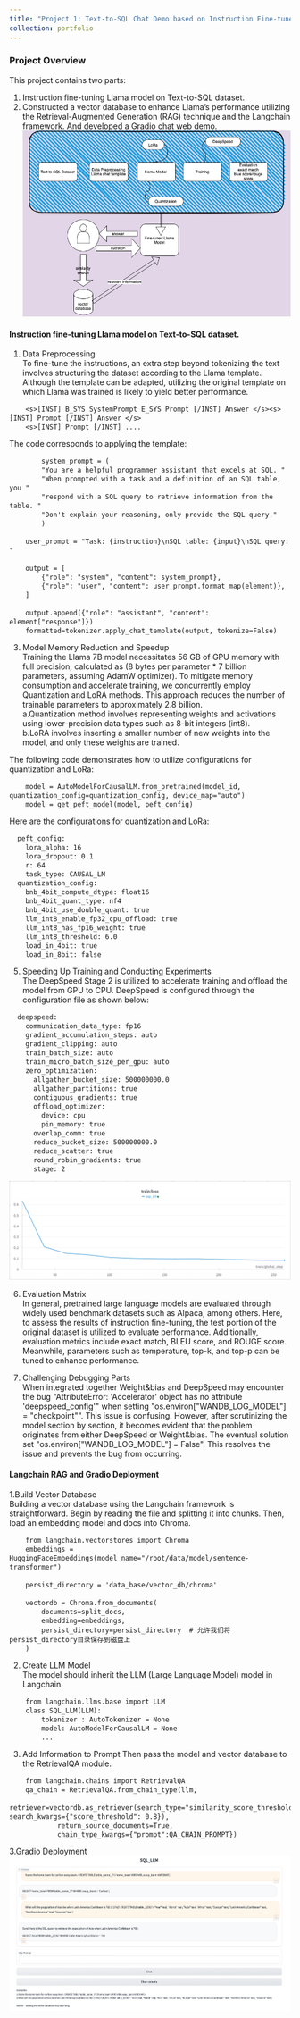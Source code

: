 ```yaml
---
title: "Project 1: Text-to-SQL Chat Demo based on Instruction Fine-tuned Llama (7B) Model"
collection: portfolio
---
```


### Project Overview
This project contains two parts: 
1. Instruction fine-tuning Llama model on Text-to-SQL dataset.
2. Constructed a vector database to enhance Llama’s performance utilizing the Retrieval-Augmented Generation (RAG) technique and the Langchain framework. And developed a Gradio chat web demo.
![download model](/images/model_overview.png)

#### Instruction fine-tuning Llama model on Text-to-SQL dataset.
1. Data Preprocessing
<br>To fine-tune the instructions, an extra step beyond tokenizing the text involves structuring the dataset according to the Llama template. Although the template can be adapted, utilizing the original template on which Llama was trained is likely to yield better performance.

```
    <s>[INST] B_SYS SystemPrompt E_SYS Prompt [/INST] Answer </s><s>[INST] Prompt [/INST] Answer </s> 
    <s>[INST] Prompt [/INST] ....
```
    
The code corresponds to applying the template:

```
        system_prompt = (
        "You are a helpful programmer assistant that excels at SQL. "
        "When prompted with a task and a definition of an SQL table, you "
        "respond with a SQL query to retrieve information from the table. "
        "Don't explain your reasoning, only provide the SQL query."
        )

    user_prompt = "Task: {instruction}\nSQL table: {input}\nSQL query: "

    output = [
        {"role": "system", "content": system_prompt},
        {"role": "user", "content": user_prompt.format_map(element)},
    ]

    output.append({"role": "assistant", "content": element["response"]})
    formatted=tokenizer.apply_chat_template(output, tokenize=False)
```
    
3. Model Memory Reduction and Speedup
<br> Training the Llama 7B model necessitates 56 GB of GPU memory with full precision, calculated as (8 bytes per parameter * 7 billion parameters, assuming AdamW optimizer). To mitigate memory consumption and accelerate training, we concurrently employ Quantization and LoRA methods. This approach reduces the number of trainable parameters to approximately 2.8 billion.
<br> a.Quantization method involves representing weights and activations using lower-precision data types such as 8-bit integers (int8).
<br> b.LoRA involves inserting a smaller number of new weights into the model, and only these weights are trained.

The following code demonstrates how to utilize configurations for quantization and LoRa:
```
    model = AutoModelForCausalLM.from_pretrained(model_id, quantization_config=quantization_config, device_map="auto")
    model = get_peft_model(model, peft_config)

```

Here are the configurations for quantization and LoRa:
```
  peft_config:
    lora_alpha: 16
    lora_dropout: 0.1
    r: 64
    task_type: CAUSAL_LM
  quantization_config:
    bnb_4bit_compute_dtype: float16
    bnb_4bit_quant_type: nf4
    bnb_4bit_use_double_quant: true
    llm_int8_enable_fp32_cpu_offload: true
    llm_int8_has_fp16_weight: true
    llm_int8_threshold: 6.0
    load_in_4bit: true
    load_in_8bit: false
```

5. Speeding Up Training and Conducting Experiments
<br> The DeepSpeed Stage 2 is utilized to accelerate training and offload the model from GPU to CPU. DeepSpeed is configured through the configuration file as shown below:
```
  deepspeed:
    communication_data_type: fp16
    gradient_accumulation_steps: auto
    gradient_clipping: auto
    train_batch_size: auto
    train_micro_batch_size_per_gpu: auto
    zero_optimization:
      allgather_bucket_size: 500000000.0
      allgather_partitions: true
      contiguous_gradients: true
      offload_optimizer:
        device: cpu
        pin_memory: true
      overlap_comm: true
      reduce_bucket_size: 500000000.0
      reduce_scatter: true
      round_robin_gradients: true
      stage: 2
```

![training_loss](/images/training_loss.png)

6. Evaluation Matrix
<br> In general, pretrained large language models are evaluated through widely used benchmark datasets such as Alpaca, among others. Here, to assess the results of instruction fine-tuning, the test portion of the original dataset is utilized to evaluate performance. Additionally, evaluation metrics include exact match, BLEU score, and ROUGE score. Meanwhile, parameters such as temperature, top-k, and top-p can be tuned to enhance performance.

9. Challenging Debugging Parts
<br> When integrated together Weight&bias and DeepSpeed may encounter the bug "AttributeError: 'Accelerator' object has no attribute 'deepspeed_config'" when setting "os.environ["WANDB_LOG_MODEL"] = "checkpoint"". This issue is confusing. However, after scrutinizing the model section by section, it becomes evident that the problem originates from either DeepSpeed or Weight&bias. The eventual solution set "os.environ["WANDB_LOG_MODEL"] = False". This resolves the issue and prevents the bug from occurring.

#### Langchain RAG and Gradio Deployment
1.Build Vector Database
<br> Building a vector database using the Langchain framework is straightforward. Begin by reading the file and splitting it into chunks. Then, load an embedding model and docs into Chroma.

```
    from langchain.vectorstores import Chroma
    embeddings = HuggingFaceEmbeddings(model_name="/root/data/model/sentence-transformer")

    persist_directory = 'data_base/vector_db/chroma'

    vectordb = Chroma.from_documents(
        documents=split_docs,
        embedding=embeddings,
        persist_directory=persist_directory  # 允许我们将persist_directory目录保存到磁盘上
    )
```

2. Create LLM Model 
<br> The model should inherit the LLM (Large Language Model) model in Langchain.

```
    from langchain.llms.base import LLM
    class SQL_LLM(LLM):
        tokenizer : AutoTokenizer = None
        model: AutoModelForCausalLM = None
        ...
```

3. Add Information to Prompt
Then pass the model and vector database to the RetrievalQA module.

```
    from langchain.chains import RetrievalQA
    qa_chain = RetrievalQA.from_chain_type(llm,
            retriever=vectordb.as_retriever(search_type="similarity_score_threshold", search_kwargs={"score_threshold": 0.8}),
            return_source_documents=True,
            chain_type_kwargs={"prompt":QA_CHAIN_PROMPT})
```

3.Gradio Deployment
![gradio_deployment](/images/gradio_deployment.png)
